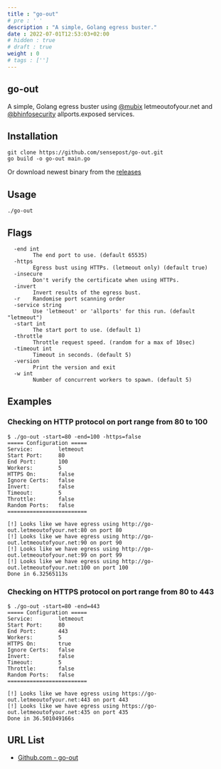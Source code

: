 ```yaml
---
title : "go-out"
# pre : ' '
description : "A simple, Golang egress buster."
date : 2022-07-01T12:53:03+02:00
# hidden : true
# draft : true
weight : 0
# tags : ['']
---
```


## go-out

A simple, Golang egress buster using [@mubix](https://twitter.com/mubix) letmeoutofyour.net and [@bhinfosecurity](https://twitter.com/bhinfosecurity) allports.exposed services.

## Installation

```plain
git clone https://github.com/sensepost/go-out.git
go build -o go-out main.go
```

Or download newest binary from the [releases](https://github.com/sensepost/go-out/releases)

## Usage

```plain
./go-out
```

## Flags

```plain
  -end int
        The end port to use. (default 65535)
  -https
        Egress bust using HTTPs. (letmeout only) (default true)
  -insecure
        Don't verify the certificate when using HTTPs.
  -invert
        Invert results of the egress bust.
  -r    Randomise port scanning order
  -service string
        Use 'letmeout' or 'allports' for this run. (default "letmeout")
  -start int
        The start port to use. (default 1)
  -throttle
        Throttle request speed. (random for a max of 10sec)
  -timeout int
        Timeout in seconds. (default 5)
  -version
        Print the version and exit
  -w int
        Number of concurrent workers to spawn. (default 5)
```

## Examples

### Checking on HTTP protocol on port range from 80 to 100

```plain
$ ./go-out -start=80 -end=100 -https=false
===== Configuration =====
Service:        letmeout
Start Port:     80
End Port:       100
Workers:        5
HTTPS On:       false
Ignore Certs:   false
Invert:         false
Timeout:        5
Throttle:       false
Random Ports:   false
=========================

[!] Looks like we have egress using http://go-out.letmeoutofyour.net:80 on port 80
[!] Looks like we have egress using http://go-out.letmeoutofyour.net:90 on port 90
[!] Looks like we have egress using http://go-out.letmeoutofyour.net:99 on port 99
[!] Looks like we have egress using http://go-out.letmeoutofyour.net:100 on port 100
Done in 6.32565113s
```

### Checking on HTTPS protocol on port range from 80 to 443

```plain
$ ./go-out -start=80 -end=443             
===== Configuration =====
Service:        letmeout
Start Port:     80
End Port:       443
Workers:        5
HTTPS On:       true
Ignore Certs:   false
Invert:         false
Timeout:        5
Throttle:       false
Random Ports:   false
=========================

[!] Looks like we have egress using https://go-out.letmeoutofyour.net:443 on port 443
[!] Looks like we have egress using https://go-out.letmeoutofyour.net:435 on port 435
Done in 36.501049166s
```

## URL List

- [Github.com - go-out](https://github.com/sensepost/go-out)
